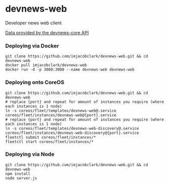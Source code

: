 # devnews-web
Developer news web client

[Data provided by the devnews-core API](http://github.com/imjacobclark/devnews-core)

### Deploying via Docker
```shell
git clone https://github.com/imjacobclark/devnews-web.git && cd devnews-web
docker pull imjacobclark/devnews-web
docker run -d -p 3000:3000 --name devnews-web devnews-web
```

### Deploying onto CoreOS
```shell
git clone https://github.com/imjacobclark/devnews-web.git && cd devnews-web
# replace {port} and repeat for amount of instances you require (where each instances is 1 node)
ln -s coreos/fleet/templates/devnews-web@.service coreos/fleet/instances/devnews-web@{port}.service
# replace {port} and repeat for amount of instances you require (where each instances is 1 node)
ln -s coreos/fleet/templates/devnews-web-discovery@.service coreos/fleet/instances/devnews-web-discovery@{port}.service
fleetctl submit coreos/fleet/instances/*
fleetctl start coreos/fleet/instances/*
```

### Deploying via Node
```shell
git clone https://github.com/imjacobclark/devnews-web.git && cd devnews-web
npm install
node server.js
```
